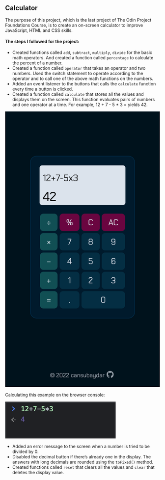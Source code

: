 ## Calculator

The purpose of this project, which is the last project of The Odin Project Foundations Course, is to create an on-screen calculator to improve JavaScript, HTML and CSS skills. 

#### The steps I followed for the project:
- Created functions called `add`, `subtract`, `multiply`, `divide` for the basic math operators. And created a function called `percentage` to calculate the percent of a number. 
- Created a function called `operator` that takes an operator and two numbers. Used the switch statement to operate according to the operator and to call one of the above math functions on the numbers. 
- Added an event listener to the buttons that calls the `calculate` function every time a button is clicked.
- Created a function called `calculate` that stores all the values and displays them on the screen. This function evaluates pairs of numbers and one operator at a time. For example, 12 + 7 - 5 * 3 = yields 42. 

![calculator](./img/calculator.png "Calculator")

Calculating this example on the browser console: 

![calculator](./img/console.png "Example")

- Added an error message to the screen when a number is tried to be divided by 0.
- Disabled the decimal button if there’s already one in the display. The answers with long decimals are rounded using the `toFixed()` method. 
- Created functions called `reset` that clears all the values and `clear` that deletes the display value.